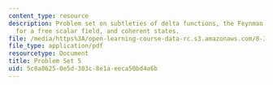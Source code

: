 ```yaml
---
content_type: resource
description: Problem set on subtleties of delta functions, the Feynman propagator
  for a free scalar field, and coherent states.
file: /media/https%3A/open-learning-course-data-rc.s3.amazonaws.com/8-323-relativistic-quantum-field-theory-i-spring-2008/5c8a86250e5d303c8e1aeeca50bd4a6b_ft1ps05_08_1.pdf
file_type: application/pdf
resourcetype: Document
title: Problem Set 5
uid: 5c8a8625-0e5d-303c-8e1a-eeca50bd4a6b
---
```

